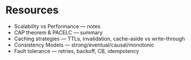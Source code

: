 # Resources
- Scalability vs Performance — notes
- CAP theorem & PACELC — summary
- Caching strategies — TTLs, invalidation, cache-aside vs write-through
- Consistency Models — strong/eventual/causal/monotonic
- Fault tolerance — retries, backoff, CB, idempotency
